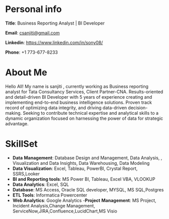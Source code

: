
# Personal info
**Title**: Business Reporting Analyst |  BI Developer

**Email**: csanjiti@gmail.com 

**Linkedin**: https://www.linkedin.com/in/sony08/

**Phone**: +1 773-677-8233 


#  About Me
Hello All! My name is sanjiti , currently working as Business reporting analyst for Tata Consultancy Services, Client Partner-CNA.
Results-oriented and detail-driven BI Developer with 5 years of experience creating and implementing end-to-end business intelligence solutions. Proven track record of optimizing data integrity, and driving data-driven decision-making. Seeking to contribute technical expertise and analytical skills to a dynamic organization focused on harnessing the power of data for strategic advantage.


# SkillSet
   - **Data** **Management**: Database Design and Management, Data Analysis, , Visualization and Data Insights, Data Warehousing, Data Modeling
   - **Data Visualization**: Excel, Tableau, PowerBI, Crystal Report, SSRS,Looker
   - **BI and Reporting tools**: MS Power BI, Tableau, Excel VBA, VLOOKUP
   - **Data Analytics**: Excel, SQL
   - **Database**: MS Access, Oracle SQL developer, MYSQL, MS SQL,Postgres
   - **ETL Tools**: Informatica Powercenter
   - **Web Analytics**: Google Analytics 
   -**Project** **Management**: MS Project, Incident Analysis,Change Management, ServiceNow,JIRA,Confluence,LucidChart,MS Visio

  
